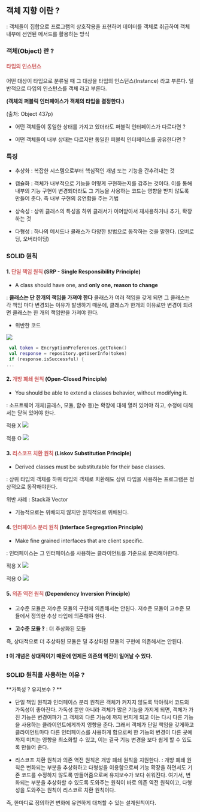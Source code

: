 ## 객체 지향 이란 ?
: 객체들이 집합으로 프로그램의 상호작용을 표현하며 데이터를 객체로 취급하여 객체 내부에 선언된 메서드를 활용하는 방식

### 객체(Object) 란 ?

#### <span style="color:indianred">타입의 인스턴스</span>
어떤 대상이 타입으로 분류될 때 그 대상을 타입의 인스턴스(Instance) 라고 부른다. 일반적으로 타입의 인스턴스를 객체 라고 부른다.

**(객체의 퍼블릭 인터페이스가 객체의 타입을 결정한다.)**

(출처: Object 437p)

- 어떤 객체들이 동일한 상태를 가지고 있더라도 퍼블릭 인터페이스가 다르다면 ?

- 어떤 객체들이 내부 상태는 다르지만 동일한 퍼블릭 인터페이스를 공유한다면 ?


### 특징

- 추상화
: 복잡한 시스템으로부터 핵심적인 개념 또는 기능을 간추려내는 것

- 캡슐화
: 객체가 내부적으로 기능을 어떻게 구현하는지를 감추는 것이다. 이를 통해 내부의 기능 구현이 변경되더라도 그 기능을 사용하는 코드는 영향을 받지 않도록 만들어 준다. 즉 내부 구현의 유연함을 주는 기법

- 상속성
: 상위 클래스의 특성을 하위 클래서가 이어받아서 재사용하거나 추가, 확장하는 것

- 다형성
: 하나의 메서드나 클래스가 다양한 방법으로 동작하는 것을 말한다. (오버로딩, 오버라이딩)



### SOLID 원칙

#### 1.<span style="color:indianred"> 단일 책임 원칙 </span> (SRP - Single Responsibility Principle)
- A class should have one, and **only one, reason to change**

: **클래스는 단 한개의 책임을 가져야 한다** 클래스가 여러 책임을 갖게 되면 그 클래스는 각 책임 마다 변경되는 이유가 발생하기 때문에, 클래스가 한개의 이유로만 변경이 되려면 클래스는 한 개의 책임만을 가져야 한다.

-  위반한 코드

![](https://velog.velcdn.com/images/pwolong/post/64b6fdd8-1663-495c-b677-df4af76080b1/image.png)

```kotlin
 val token = EncryptionPreferences.getToken() 
 val response = repository.getUserInfo(token) 
 if (response.isSuccessful) {
...
```
#### 2.<span style="color:indianred"> 개방 폐쇄 원칙 </span> (Open-Closed Principle)

- You should be able to extend a classes behavior, without modifying it.

: 소프트웨어 개체(클래스, 모듈, 함수 등)는 확장에 대해 열려 있어야 하고, 수정에 대해서는 닫혀 있어야 한다.

적용 X
![](https://velog.velcdn.com/images/pwolong/post/4b6b5932-cfdb-4e07-97f2-1c6cd8d26e2a/image.png)

적용 O
![](https://velog.velcdn.com/images/pwolong/post/d1308c93-8fe7-4323-9c59-ad34a31989f5/image.png)




 


#### 3.<span style="color:indianred"> 리스코프 치환 원칙 </span> (Liskov Substitution Principle)
- Derived classes must be substitutable for their base classes.

: 상위 타입의 객체를 하위 타입의 객체로 치환해도 상위 타입을 사용하는 프로그램은 정상적으로 동작해야한다.

위반 사례 :  Stack과 Vector

- 기능적으로는 위배되지 않지만 원칙적으로 위배된다.

#### 4.<span style="color:indianred"> 인터페이스 분리 원칙 </span> (Interface Segregation Principle)
- Make fine grained interfaces that are client specific.
 
: 인터페이스는 그 인터페이스를 사용하는 클라이언트를 기준으로 분리해야한다.

적용 X
![](https://velog.velcdn.com/images/pwolong/post/8faa65e1-911a-4c05-8961-ffe8d5445efd/image.png)

적용 O
![](https://velog.velcdn.com/images/pwolong/post/b773385c-3e13-4be7-9e38-c192d583258f/image.png)


#### 5.<span style="color:indianred"> 의존 역전 원칙 </span> (Dependency Inversion Principle)

- 고수준 모듈은 저수준 모듈의 구현에 의존해서는 안된다. 저수준 모듈이 고수준 모듈에서 정의한 추상 타입에 의존해야 한다.

- **고수준 모듈 ?**
: 더 추상화된 모듈

즉, 상대적으로 더 추상화된 모듈은 덜 추상화된 모듈의 구현에 의존해서는 안된다.

#### ❗ 이 개념은 상대적이기 때문에 언제든 의존의 역전이 일어날 수 있다.


### SOLID 원칙을 사용하는 이유 ? 

**가독성 ? 유지보수 ? **

- 단일 책임 원칙과 인터페이스 분리 원칙은 객체가 커지지 않도록 막아줘서 코드의 가독성이 좋아진다.
가독성 뿐만 아니라 객체가 많은 기능을 가지게 되면, 객체가 가진 기능은 변경여파가 그 객체의 다른 기능에 까지 번지게 되고 이는 다시 다른 기능을 사용하는 클라이언트에게까지 영향을 준다. 그래서 객체가 단일 책임을 갖게하고 클라이언트마다 다른 인터페이스를 사용하게 함으로써 한 기능의 변경이 다른 곳에 까지 미치는 영향을 최소화할 수 있고, 이는 결국 기능 변경을 보다 쉽게 할 수 있도록 만들어 준다. 

- 리스코프 치환 원칙과 의존 역전 원칙은 개방 폐쇄 원칙을 지원한다. 
: 개방 폐쇄 원칙은 변화되는 부분을 추상화하고 다형성을 이용함으로써 기능 확장을 하면서도 기존 코드를 수정하지 않도록 만들어줌으로써 유지보수가 보다 쉬워진다. 여기서, 변화되는 부분을 추상화할 수 있도록 도와주는 원칙이 바로 의존 역전 원칙이고, 다형성을 도와주는 원칙이 리스코르 치환 원칙이다.

즉, 한마디로 정의하면 변화에 유연하게 대처할 수 있는 설계원칙이다.














